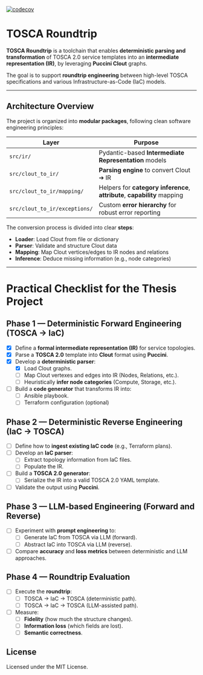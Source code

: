 
[![codecov](https://codecov.io/gh/xDaryamo/tosca-roundtrip/graph/badge.svg?token=ro729s0Eyg)](https://codecov.io/gh/xDaryamo/tosca-roundtrip)

# TOSCA Roundtrip

**TOSCA Roundtrip** is a toolchain that enables **deterministic parsing and transformation** of TOSCA 2.0 service templates into an **intermediate representation (IR)**, by leveraging **Puccini Clout** graphs.

The goal is to support **roundtrip engineering** between high-level TOSCA specifications and various Infrastructure-as-Code (IaC) models.

---

## Architecture Overview

The project is organized into **modular packages**, following clean software engineering principles:

| Layer               | Purpose                                                                  |
|---------------------|--------------------------------------------------------------------------|
| `src/ir/`            | Pydantic-based **Intermediate Representation** models                   |
| `src/clout_to_ir/`   | **Parsing engine** to convert Clout ➔ IR                               |
| `src/clout_to_ir/mapping/`           | Helpers for **category inference**, **attribute**, **capability** mapping |
| `src/clout_to_ir/exceptions/`        | Custom **error hierarchy** for robust error reporting                   |

The conversion process is divided into clear **steps**:
- **Loader**: Load Clout from file or dictionary
- **Parser**: Validate and structure Clout data
- **Mapping**: Map Clout vertices/edges to IR nodes and relations
- **Inference**: Deduce missing information (e.g., node categories)

---

# Practical Checklist for the Thesis Project

## Phase 1 — Deterministic Forward Engineering (TOSCA → IaC)

- [x] Define a **formal intermediate representation (IR)** for service topologies.
- [x] Parse a **TOSCA 2.0** template into **Clout** format using **Puccini**.
- [x] Develop a **deterministic parser**:
  - [x] Load Clout graphs.
  - [ ] Map Clout vertexes and edges into IR (Nodes, Relations, etc.).
  - [ ] Heuristically **infer node categories** (Compute, Storage, etc.).
- [ ] Build a **code generator** that transforms IR into:
  - [ ] Ansible playbook.
  - [ ] Terraform configuration (optional)

## Phase 2 — Deterministic Reverse Engineering (IaC → TOSCA)

- [ ] Define how to **ingest existing IaC code** (e.g., Terraform plans).
- [ ] Develop an **IaC parser**:
  - [ ] Extract topology information from IaC files.
  - [ ] Populate the IR.
- [ ] Build a **TOSCA 2.0 generator**:
  - [ ] Serialize the IR into a valid TOSCA 2.0 YAML template.
- [ ] Validate the output using **Puccini**.

## Phase 3 — LLM-based Engineering (Forward and Reverse)

- [ ] Experiment with **prompt engineering** to:
  - [ ] Generate IaC from TOSCA via LLM (forward).
  - [ ] Abstract IaC into TOSCA via LLM (reverse).
- [ ] Compare **accuracy** and **loss metrics** between deterministic and LLM approaches.

## Phase 4 — Roundtrip Evaluation

- [ ] Execute the **roundtrip**:
  - [ ] TOSCA → IaC → TOSCA (deterministic path).
  - [ ] TOSCA → IaC → TOSCA (LLM-assisted path).
- [ ] Measure:
  - [ ] **Fidelity** (how much the structure changes).
  - [ ] **Information loss** (which fields are lost).
  - [ ] **Semantic correctness**.

## License

Licensed under the MIT License.

